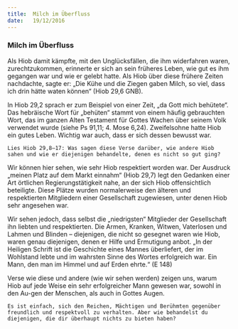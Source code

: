 ```yaml
---
title:  Milch im Überfluss
date:   19/12/2016
---
```


### Milch im Überfluss 

Als Hiob damit kämpfte, mit den Unglücksfällen, die ihm widerfahren waren, zurechtzukommen, erinnerte er sich an sein früheres Leben, wie gut es ihm gegangen war und wie er gelebt hatte. Als Hiob über diese frühere Zeiten nachdachte, sagte er: „Die Kühe und die Ziegen gaben Milch, so viel, dass ich drin hätte waten können“ (Hiob 29,6 GNB). 

In Hiob 29,2 sprach er zum Beispiel von einer Zeit, „da Gott mich behütete“. Das hebräische Wort für „behüten“ stammt von einem häufig gebrauchten Wort, das im ganzen Alten Testament für Gottes Wachen über seinem Volk verwendet wurde (siehe Ps 91,11; 4. Mose 6,24). Zweifelsohne hatte Hiob ein gutes Leben. Wichtig war auch, dass er sich dessen bewusst war. 

`Lies Hiob 29,8–17: Was sagen diese Verse darüber, wie andere Hiob sahen und wie er diejenigen behandelte, denen es nicht so gut ging?` 

Wir können hier sehen, wie sehr Hiob respektiert worden war. Der Ausdruck „meinen Platz auf dem Markt einnahm“ (Hiob 29,7) legt den Gedanken einer Art örtlichen Regierungstätigkeit nahe, an der sich Hiob offensichtlich beteiligte. Diese Plätze wurden normalerweise den älteren und respektierten Mitgliedern einer Gesellschaft zugewiesen, unter denen Hiob sehr angesehen war. 

Wir sehen jedoch, dass selbst die „niedrigsten“ Mitglieder der Gesellschaft ihn liebten und respektierten. Die Armen, Kranken, Witwen, Vaterlosen und Lahmen und Blinden – diejenigen, die nicht so gesegnet waren wie Hiob, waren genau diejenigen, denen er Hilfe und Ermutigung anbot. 
„In der Heiligen Schrift ist die Geschichte eines Mannes überliefert, 
der im Wohlstand lebte und im wahrsten Sinne des Wortes 
erfolgreich war. Ein Mann, den man im Himmel und auf Erden 
ehrte.“ (E 148)

Verse wie diese und andere (wie wir sehen werden) zeigen uns, warum Hiob auf jede Weise ein sehr erfolgreicher Mann gewesen war, sowohl in den Au-gen der Menschen, als auch in Gottes Augen. 

`Es ist einfach, sich den Reichen, Mächtigen und Berühmten gegenüber freundlich und respektvoll zu verhalten. Aber wie behandelst du diejenigen, die dir überhaupt nichts zu bieten haben?` 